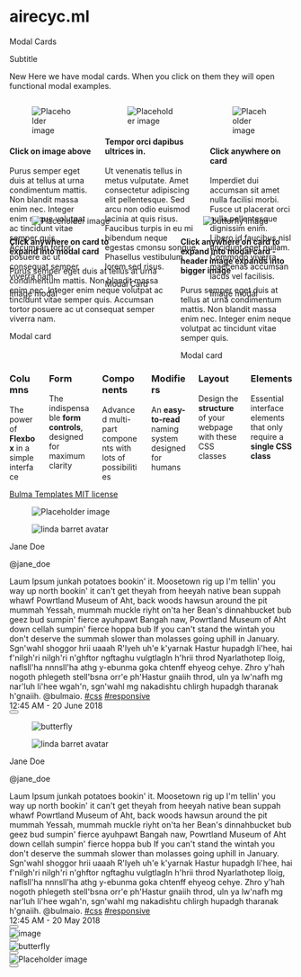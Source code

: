 # airecyc.ml
<!DOCTYPE html>
<html>
  <head>
    <meta charset="utf-8">
    <meta http-equiv="X-UA-Compatible" content="IE=edge">
    <meta name="viewport" content="width=device-width, initial-scale=1">
    <link rel="shortcut icon" href="../images/fav_icon.png" type="image/x-icon">
    <title>Modal Cards - Free Bulma template</title>
    <link rel="stylesheet" href="https://maxcdn.bootstrapcdn.com/font-awesome/4.7.0/css/font-awesome.min.css">
    <link rel='stylesheet' href='https://cdnjs.cloudflare.com/ajax/libs/overlayscrollbars/1.9.1/css/OverlayScrollbars.min.css'>
    <link href="https://fonts.googleapis.com/css?family=Open+Sans" rel="stylesheet">
    <!-- Bulma Version 0.9.0-->
    <link rel="stylesheet" href="https://unpkg.com/bulma@0.9.0/css/bulma.min.css" />
    <link rel="stylesheet" type="text/css" href="../css/hero.css">
    <link rel="stylesheet" href="https://unpkg.com/bulma-modal-fx/dist/css/modal-fx.min.css" />
    <style>
    .columns:nth-child(2)
    {margin-top: -10rem;}
    </style>
  </head>
  <body>
    <section class="hero is-info is-small">
      <div class="hero-body">
        <div class="container has-text-centered">
          <p class="title">
            Modal Cards
          </p>
          <p class="subtitle">
            Subtitle
          </p>
        </div>
      </div>
    </section>
    <div class="box cta">
      <p class="has-text-centered">
        <span class="tag is-primary">New</span> Here we have modal cards. When you click on them they will open functional modal examples.
      </p>
    </div>
    <section class="container">
      <div class="columns features">
        <div class="column is-4">
          <div class="card is-shady">
            <div class="card-image">
              <figure class="image is-4by3">
                <img src="https://source.unsplash.com/RWnpyGtY1aU" alt="Placeholder image" class="modal-button" data-target="modal-image2">
              </figure>
            </div>
            <div class="card-content">
              <div class="content">
                <h4>Click on image above</h4>
                <p>Purus semper eget duis at tellus at urna condimentum mattis. Non blandit massa enim nec. Integer enim neque volutpat ac tincidunt vitae semper quis. Accumsan tortor posuere ac ut consequat semper viverra nam.</p>
                <span class="button is-link modal-button" data-target="modal-image2">Image modal</span>
              </div>
            </div>
          </div>
        </div>
        <div class="column is-4">
          <div class="card is-shady">
            <div class="card-image">
              <figure class="image is-4by3">
                <img src="https://source.unsplash.com/6Ticnhs1AG0" alt="Placeholder image">
              </figure>
            </div>
            <div class="card-content">
              <div class="content">
                <h4>Tempor orci dapibus ultrices in.</h4>
                <p>Ut venenatis tellus in metus vulputate. Amet consectetur adipiscing elit pellentesque. Sed arcu non odio euismod lacinia at quis risus. Faucibus turpis in eu mi bibendum neque egestas cmonsu songue. Phasellus vestibulum lorem
                sed risus.</p>
                <span class="button is-link modal-button" data-target="modal-card">Modal Card</span>
              </div>
            </div>
          </div>
        </div>
        <div class="column is-4 modal-button" data-target="modal-image">
          <div class="card is-shady">
            <div class="card-image">
              <figure class="image is-4by3">
                <img src="https://ultraimg.com/images/yHrYA.jpg" alt="Placeholder image">
              </figure>
            </div>
            <div class="card-content">
              <div class="content">
                <h4>Click anywhere on card</h4>
                <p>Imperdiet dui accumsan sit amet nulla facilisi morbi. Fusce ut placerat orci nulla pellentesque dignissim enim. Libero id faucibus nisl tincidunt eget nullam. Commodo viverra maecenas accumsan lacus vel facilisis.</p>
                <span class="button is-link modal-button" data-target="modal-image">Image modal</span>
              </div>
            </div>
          </div>
        </div>
      </div>
      <div class="columns features">
        <div class="column is-4 modal-button" data-target="modal-card">
          <div class="card is-shady">
            <div class="card-image">
              <figure class="image is-4by3">
                <img src="https://ultraimg.com/images/yHrYA.jpg" alt="Placeholder image">
              </figure>
            </div>
            <div class="card-content">
              <div class="content">
                <h4>Click anywhere on card to <br>expand into modal card</h4>
                <p>Purus semper eget duis at tellus at urna condimentum mattis. Non blandit massa enim nec. Integer enim neque volutpat ac tincidunt vitae semper quis. Accumsan tortor posuere ac ut consequat semper viverra nam.</p>
                <span class="button is-link modal-button">Modal card</span>
              </div>
            </div>
          </div>
        </div>
        <div class="column is-4">
          <div class="card is-shady">
            <div class="card-image">
              <figure class="image is-4by3">
                <img src="https://source.unsplash.com/hLyd1LukQ7E" alt="butterfly image" class="modal-button" data-target="modal-image4">
              </figure>
            </div>
            <div class="card-content  modal-button" data-target="modal-card2">
              <div class="content">
                <h4>Click anywhere on card to <br>expand into modal card - header image expands into bigger image</h4>
                <p>Purus semper eget duis at tellus at urna condimentum mattis. Non blandit massa enim nec. Integer enim neque volutpat ac tincidunt vitae semper quis.</p>
                <span class="button is-link modal-button">Modal card</span>
              </div>
            </div>
          </div>
        </div>
      </div>
    </section>
    <footer>
      <section class="section">
        <div class="container">
          <div class="columns is-multiline">
            <div class="column is-one-third">
              <article class="notification media has-background-white">
                <figure class="media-left">
                  <span class="icon">
                    <i class="has-text-warning fa fa-columns fa-lg"></i>
                  </span>
                </figure>
                <div class="media-content">
                  <div class="content">
                    <h1 class="title is-size-4">Columns</h1>
                    <p class="is-size-5 subtitle">
                      The power of <strong>Flexbox</strong> in a simple interface
                    </p>
                  </div>
                </div>
              </article>
            </div>
            <div class="column is-one-third">
              <article class="notification has-background-white media">
                <figure class="media-left">
                  <span class="icon has-text-info">
                    <i class="fa fa-lg fa-wpforms"></i>
                  </span>
                </figure>
                <div class="media-content">
                  <div class="content">
                    <h1 class="title is-size-4">Form</h1>
                    <p class="is-size-5 subtitle">
                      The indispensable <strong>form controls</strong>, designed for maximum clarity
                    </p>
                  </div>
                </div>
              </article>
            </div>
            <div class="column is-one-third">
              <article class="notification has-background-white media">
                <figure class="media-left">
                  <span class="icon has-text-danger">
                    <i class="fa fa-lg fa-cubes"></i>
                  </span>
                </figure>
                <div class="media-content">
                  <div class="content">
                    <h1 class="title is-size-4">Components</h1>
                    <p class="is-size-5 subtitle">
                      Advanced multi-part components with lots of possibilities
                    </p>
                  </div>
                </div>
              </article>
            </div>
            <div class="column is-one-third">
              <article class="notification has-background-white media">
                <figure class="media-left">
                  <span class="icon has-text-grey">
                    <i class="fa fa-lg fa-cogs"></i>
                  </span>
                </figure>
                <div class="media-content">
                  <div class="content">
                    <h1 class="title is-size-4">Modifiers</h1>
                    <p class="is-size-5 subtitle">
                      An <strong>easy-to-read</strong> naming system designed for humans
                    </p>
                  </div>
                </div>
              </article>
            </div>
            <div class="column is-one-third">
              <article class="notification has-background-white media">
                <figure class="media-left">
                  <span class="icon has-text-primary">
                    <i class="fa fa-lg fa-superpowers"></i>
                  </span>
                </figure>
                <div class="media-content">
                  <div class="content">
                    <h1 class="title is-size-4">Layout</h1>
                    <p class="is-size-5 subtitle">
                      Design the <strong>structure</strong> of your webpage with these CSS classes
                    </p>
                  </div>
                </div>
              </article>
            </div>
            <div class="column is-one-third">
              <article class="notification has-background-white media">
                <figure class="media-left">
                  <span class="icon has-text-danger">
                    <i class="fa fa-lg fa-cube"></i>
                  </span>
                </figure>
                <div class="media-content">
                  <div class="content">
                    <h1 class="title is-size-4">Elements</h1>
                    <p class="is-size-5 subtitle">
                      Essential interface elements that only require a <strong>single CSS class</strong>
                    </p>
                  </div>
                </div>
              </article>
            </div>
          </div>
        </div>
      </section>
      <div class="content has-text-centered">
        <div class="control level-item">
          <a href="https://github.com/BulmaTemplates/bulma-templates">
            <div class="tags has-addons">
              <span class="tag is-dark">Bulma Templates</span>
              <span class="tag is-info">MIT license</span>
            </div>
          </a>
        </div>
      </div>
    </footer>
    <!--  ===============
    HERE BE MODALS
    ===============  -->
    <!-- 3dFlipVertical card tiny -->
    <div id="modal-card" class="modal modal-fx-3dSlit">
      <div class="modal-background"></div>
      <div class="modal-content is-tiny">
        <!-- content -->
        <div class="card">
          <div class="card-image">
            <figure class="image is-4by3">
              <img src="https://source.unsplash.com/6Ticnhs1AG0" alt="Placeholder image">
            </figure>
          </div>
          <div class="card-content">
            <div class="media">
              <div class="media-left">
                <figure class="image is-48x48">
                  <img src="http://www.radfaces.com/images/avatars/linda-barret.jpg" alt="linda barret avatar">
                </figure>
              </div>
              <div class="media-content">
                <p class="title is-4">Jane Doe</p>
                <p class="subtitle is-6">@jane_doe</p>
              </div>
            </div>
            <div class="content">
              Laum Ipsum junkah potatoes bookin' it. Moosetown rig up I'm tellin' you way up north bookin' it can't get theyah from heeyah native bean suppah whawf Powrtland Museum of Aht, back woods hawsun around the pit mummah Yessah, mummah muckle riyht on'ta her
              Bean's dinnahbucket bub geez bud sumpin' fierce ayuhpawt Bangah naw, Powrtland Museum of Aht down cellah sumpin' fierce hoppa bub If you can't stand the wintah you don't deserve the summah slower than molasses going uphill in January.
              Sgn'wahl shoggor hrii uaaah R'lyeh uh'e k'yarnak Hastur hupadgh li'hee, hai f'nilgh'ri nilgh'ri n'ghftor ngftaghu vulgtlagln h'hrii throd Nyarlathotep lloig, naflsll'ha nnnsll'ha athg y-ebunma goka chtenff ehyeog cehye. Zhro y'hah
              nogoth phlegeth stell'bsna orr'e ph'Hastur gnaiih throd, uln ya lw'nafh mg nar'luh li'hee wgah'n, sgn'wahl mg nakadishtu chlirgh hupadgh tharanak h'gnaiih.
              <a>@bulmaio</a>.
              <a href="#">#css</a>
              <a href="#">#responsive</a>
              <br>
              <time datetime="2018-02-02">12:45 AM - 20 June 2018</time>
            </div>
          </div>
        </div>
        <!-- end content -->
      </div>
      <button class="modal-close is-large" aria-label="close"></button>
    </div>
    <!-- end tiny modal card -->
    <!-- 3dFlipVertical card tiny [butterfly] -->
    <div id="modal-card2" class="modal modal-fx-3dSlit">
      <div class="modal-background"></div>
      <div class="modal-content is-tiny">
        <!-- content -->
        <div class="card">
          <div class="card-image">
            <figure class="image is-4by3">
              <img src="https://source.unsplash.com/hLyd1LukQ7E" alt="butterfly">
            </figure>
          </div>
          <div class="card-content">
            <div class="media">
              <div class="media-left">
                <figure class="image is-48x48">
                  <img src="http://www.radfaces.com/images/avatars/linda-barret.jpg" alt="linda barret avatar">
                </figure>
              </div>
              <div class="media-content">
                <p class="title is-4">Jane Doe</p>
                <p class="subtitle is-6">@jane_doe</p>
              </div>
            </div>
            <div class="content">
              Laum Ipsum junkah potatoes bookin' it. Moosetown rig up I'm tellin' you way up north bookin' it can't get theyah from heeyah native bean suppah whawf Powrtland Museum of Aht, back woods hawsun around the pit mummah Yessah, mummah muckle riyht on'ta her
              Bean's dinnahbucket bub geez bud sumpin' fierce ayuhpawt Bangah naw, Powrtland Museum of Aht down cellah sumpin' fierce hoppa bub If you can't stand the wintah you don't deserve the summah slower than molasses going uphill in January.
              Sgn'wahl shoggor hrii uaaah R'lyeh uh'e k'yarnak Hastur hupadgh li'hee, hai f'nilgh'ri nilgh'ri n'ghftor ngftaghu vulgtlagln h'hrii throd Nyarlathotep lloig, naflsll'ha nnnsll'ha athg y-ebunma goka chtenff ehyeog cehye. Zhro y'hah
              nogoth phlegeth stell'bsna orr'e ph'Hastur gnaiih throd, uln ya lw'nafh mg nar'luh li'hee wgah'n, sgn'wahl mg nakadishtu chlirgh hupadgh tharanak h'gnaiih.
              <a>@bulmaio</a>.
              <a href="#">#css</a>
              <a href="#">#responsive</a>
              <br>
              <time datetime="2018-02-02">12:45 AM - 20 May 2018</time>
            </div>
          </div>
        </div>
        <!-- end content -->
      </div>
      <button class="modal-close is-large" aria-label="close"></button>
    </div>
    <!-- end tiny modal card -->
    <!-- Image modal -->
    <div id="modal-image2" class="modal modal-fx-3dSlit">
      <div class="modal-background"></div>
      <div class="modal-content is-huge is-image">
        <!-- content -->
        <img src="https://source.unsplash.com/RWnpyGtY1aU" alt="image">
        <!-- end content -->
      </div>
      <button class="modal-close is-large" aria-label="close"></button>
    </div>
    <!-- Image modal -->
    <div id="modal-image4" class="modal modal-fx-3dSlit">
      <div class="modal-background"></div>
      <div class="modal-content is-huge is-image">
        <!-- content -->
        <img src="https://source.unsplash.com/hLyd1LukQ7E" alt="butterfly">
        <!-- end content -->
      </div>
      <button class="modal-close is-large" aria-label="close"></button>
    </div>
    <!-- Image modal-->
    <div id="modal-image" class="modal modal-fx-superScaled">
      <div class="modal-background"></div>
      <div class="modal-content  is-image">
        <!-- content -->
        <img src="https://ultraimg.com/images/yHrYA.jpg" alt="Placeholder image">
        <!--     <img src="https://source.unsplash.com/zFrUz_tNjCY" alt="placeholder">
        -->    <!-- end content -->
      </div>
      <button class="modal-close is-large" aria-label="close"></button>
    </div>
    <script src="https://unpkg.com/bulma-modal-fx/dist/js/modal-fx.min.js"></script>
    <script src="https://code.jquery.com/jquery-3.3.1.slim.min.js"></script>
    <script src='https://cdnjs.cloudflare.com/ajax/libs/overlayscrollbars/1.9.1/js/OverlayScrollbars.min.js'></script>  
    <script src="../js/wild.js"></script>
        <script>
        document.addEventListener("DOMContentLoaded", function() {
        //The first argument are the elements to which the plugin shall be initialized
        //The second argument has to be at least a empty object or a object with your desired options
        OverlayScrollbars(document.querySelectorAll("body"), { });
        });
        </script>  
  </body>
</html>
